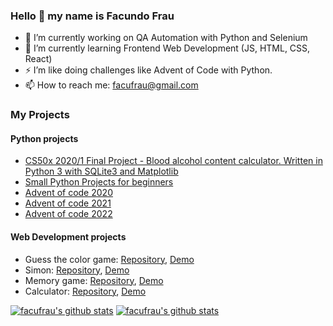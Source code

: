 ### Hello 👋 my name is Facundo Frau

- 🔭 I’m currently working on QA Automation with Python and Selenium
- 🌱 I’m currently learning Frontend Web Development (JS, HTML, CSS, React)
- ⚡ I’m like doing challenges like Advent of Code with Python.
- 📫 How to reach me: facufrau@gmail.com
### My Projects

#### Python projects

* [CS50x 2020/1 Final Project - Blood alcohol content calculator. Written in Python 3 with SQLite3 and Matplotlib](https://github.com/facufrau/CS50x-Final-Project)
* [Small Python Projects for beginners](https://github.com/facufrau/beginner-projects-solutions)
* [Advent of code 2020](https://github.com/facufrau/Advent-of-code-2020)
* [Advent of code 2021](https://github.com/facufrau/advent-of-code-2021)
* [Advent of code 2022](https://github.com/facufrau/advent-of-code-2022)

#### Web Development projects

* Guess the color game: [Repository](https://github.com/facufrau/guess-the-color), [Demo](https://facufrau.github.io/guess-the-color/)
* Simon: [Repository](https://github.com/facufrau/simon-dice), [Demo](https://facufrau.github.io/simon-dice/)
* Memory game: [Repository](https://github.com/facufrau/memotest), [Demo](https://facufrau.github.io/memotest/)
* Calculator: [Repository](https://github.com/facufrau/odin-calculator), [Demo](https://facufrau.github.io/odin-calculator/)



[![facufrau's github stats](https://github-readme-stats.vercel.app/api?username=facufrau&show_icons=true&theme=midnight-purple&count_private=true)](https://github.com/anuraghazra/github-readme-stats)
[![facufrau's github stats](https://github-readme-stats.vercel.app/api/top-langs?username=facufrau&layout=compact&theme=midnight-purple&count_private=true)](https://github.com/anuraghazra/github-readme-stats)

<!--
**facufrau/facufrau** is a ✨ _special_ ✨ repository because its `README.md` (this file) appears on your GitHub profile.

Here are some ideas to get you started:

- 🔭 I’m currently working on ...
- 🌱 I’m currently learning ...
- 👯 I’m looking to collaborate on ...
- 🤔 I’m looking for help with ...
- 💬 Ask me about ...
- 📫 How to reach me: ...
- 😄 Pronouns: ...
- ⚡ Fun fact: ...
-->
